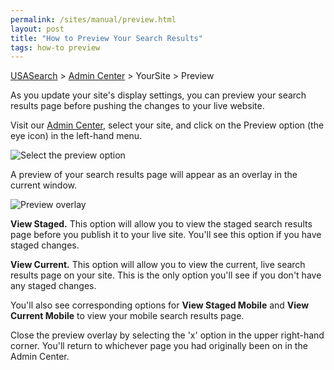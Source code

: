 ```yaml
---
permalink: /sites/manual/preview.html
layout: post
title: "How to Preview Your Search Results"
tags: how-to preview
---
```

[USASearch](http://usasearch.howto.gov) > [Admin Center](http://search.usa.gov/affiliates/home) > YourSite > Preview

As you update your site's display settings, you can preview your search results page before pushing the changes to your live website.

Visit our [Admin Center](http://search.usa.gov/affiliates/home), select your site, and click on the Preview option (the eye icon) in the left-hand menu. 

![Select the preview option](http://f22818b4dfc10241d8a3-f1564c64756a8cfee25b6b19953b1d23.r31.cf2.rackcdn.com/preview-nav.png)

A preview of your search results page will appear as an overlay in the current window.

![Preview overlay](http://f22818b4dfc10241d8a3-f1564c64756a8cfee25b6b19953b1d23.r31.cf2.rackcdn.com/preview-overlay.png)

**View Staged.** This option will allow you to view the staged search results page before you publish it to your live site. You'll see this option if you have staged changes.

**View Current.** This option will allow you to view the current, live search results page on your site. This is the only option you'll see if you don't have any staged changes.

You'll also see corresponding options for **View Staged Mobile** and **View Current Mobile** to view your mobile search results page.

Close the preview overlay by selecting the 'x' option in the upper right-hand corner. You'll return to whichever page you had originally been on in the Admin Center.